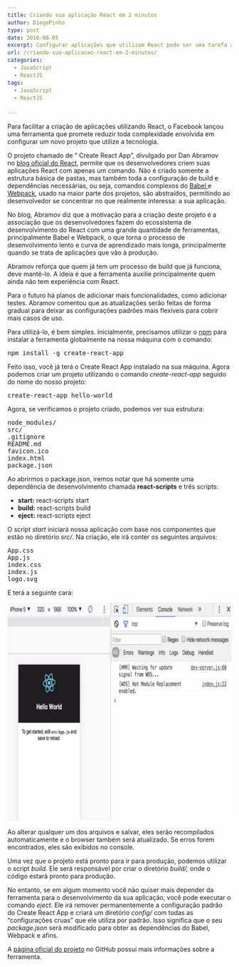 ```yaml
---
title: Criando sua aplicação React em 2 minutos
author: DiegoPinho
type: post
date: 2016-08-05
excerpt: Configurar aplicações que utilizam React pode ser uma tarefa árdua e complexa... Babel, Webpack, ESLint, Autoprefixer... Mas agora não mais! Com o Create React App, é possível configurar o projeto em menos de 2 minutos!
url: /criando-sua-aplicacao-react-em-2-minutos/
categories:
  - JavaScript
  - ReactJS
tags:
  - JavaScript
  - ReactJS

---
```

Para facilitar a criação de aplicações utilizando React, o Facebook lançou uma ferramenta que promete reduzir toda complexidade envolvida em configurar um novo projeto que utilize a tecnologia.

O projeto chamado de “ Create React App”, divulgado por Dan Abramov no <a href="https://facebook.github.io/react/blog/2016/07/22/create-apps-with-no-configuration.html" rel="nofollow">blog oficial do React</a>, permite que os desenvolvedores criem suas aplicações React com apenas um comando. Não é criado somente a estrutura básica de pastas, mas também toda a configuração de build e dependências necessárias, ou seja, comandos complexos do <a href="https://babeljs.io/" rel="nofollow">Babel </a>e <a href="https://webpack.github.io/" rel="nofollow">Webpack</a>, usado na maior parte dos projetos, são abstraídos, permitindo ao desenvolvedor se concentrar no que realmente interessa: a sua aplicação.

No blog, Abramov diz que a motivação para a criação deste projeto é a associação que os desenvolvedores fazem do ecossistema de desenvolvimento do React com uma grande quantidade de ferramentas, principalmente Babel e Webpack, o que torna o processo de desenvolvimento lento e curva de aprendizado mais longa, principalmente quando se trata de aplicações que vão à produção.

Abramov reforça que quem já tem um processo de build que já funciona, deve mantê-lo. A ideia é que a ferramenta auxilie principalmente quem ainda não tem experiência com React.

Para o futuro há planos de adicionar mais funcionalidades, como adicionar testes. Abramov comentou que as atualizações serão feitas de forma gradual para deixar as configurações padrões mais flexíveis para cobrir mais casos de uso.

Para utilizá-lo, é bem simples. Inicialmente, precisamos utilizar o <a href="https://www.npmjs.com/" rel="nofollow">npm</a> para instalar a ferramenta globalmente na nossa máquina com o comando:

<pre class="lang-bash">npm install -g create-react-app</pre>

Feito isso, você já terá o Create React App instalado na sua máquina. Agora podemos criar um projeto utilizando o comando <em class="markup--em markup--p-em">create-react-app</em> seguido do nome do nosso projeto:

<pre class="lang-bash">create-react-app hello-world</pre>

Agora, se verificamos o projeto criado, podemos ver sua estrutura:

<pre class="lang-html">node_modules/
src/
.gitignore
README.md
favicon.ico
index.html
package.json
</pre>

Ao abrirmos o package.json, iremos notar que há somente uma dependência de desenvolvimento chamada **react-scripts** e três scripts:

<ul class="postList">
  <li id="147a">
    <strong>start:</strong> react-scripts start
  </li>
  <li id="a8df">
    <strong>build:</strong> react-scripts build
  </li>
  <li id="e01c">
    <strong>eject:</strong> react-scripts eject
  </li>
</ul>

<p class="graf--p graf-after--li">
  O script <em class="markup--em markup--p-em">start </em>iniciará nossa aplicação com base nos componentes que estão no diretório <em class="markup--em markup--p-em">src/</em>. Na criação, ele irá conter os seguintes arquivos:
</p>

<pre class="lang-html">App.css
App.js
index.css
index.js
logo.svg
</pre>

E terá a seguinte cara:

<img class="alignnone wp-image-55617 size-full" src="https://raw.githubusercontent.com/diegoeis/tableless-static-images/master/2016/08/1-pd5QJ5nHm0h9x4Fa9ey0AQ.png" alt="1-pd5QJ5nHm0h9x4Fa9ey0AQ" width="800" height="489" />

Ao alterar qualquer um dos arquivos e salvar, eles serão recompilados automaticamente e o browser também será atualizado. Se erros forem encontrados, eles são exibidos no console.

Uma vez que o projeto está pronto para ir para produção, podemos utilizar o script <em class="markup--em markup--p-em">build. </em>Ele será responsável por criar o diretório <em class="markup--em markup--p-em">build/, </em>onde o código estará pronto para produção.

No entanto, se em algum momento você não quiser mais depender da ferramenta para o desenvolvimento da sua aplicação, você pode executar o comando <em class="markup--em markup--p-em">eject</em>. Ele irá remover permanentemente a configuração padrão do Create React App e criará um diretório <em class="markup--em markup--p-em">config/ </em>com todas as “configurações cruas” que ele utiliza por padrão. Isso significa que o seu <em class="markup--em markup--p-em">package.json</em> será modificado para obter as dependências do Babel, Webpack e afins.

A <a href="https://github.com/facebookincubator/create-react-app" rel="nofollow">página oficial do projeto</a> no GitHub possui mais informações sobre a ferramenta.
